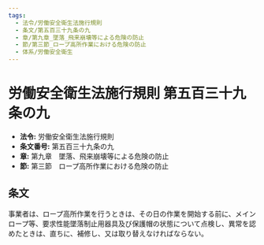 ```yaml
---
tags:
  - 法令/労働安全衛生法施行規則
  - 条文/第五百三十九条の九
  - 章/第九章_墜落_飛来崩壊等による危険の防止
  - 節/第三節_ロープ高所作業における危険の防止
  - 体系/労働安全衛生
---
```

# 労働安全衛生法施行規則 第五百三十九条の九

- **法令:** 労働安全衛生法施行規則
- **条文番号:** 第五百三十九条の九
- **章:** 第九章　墜落、飛来崩壊等による危険の防止
- **節:** 第三節　ロープ高所作業における危険の防止

## 条文
事業者は、ロープ高所作業を行うときは、その日の作業を開始する前に、メインロープ等、要求性能墜落制止用器具及び保護帽の状態について点検し、異常を認めたときは、直ちに、補修し、又は取り替えなければならない。

